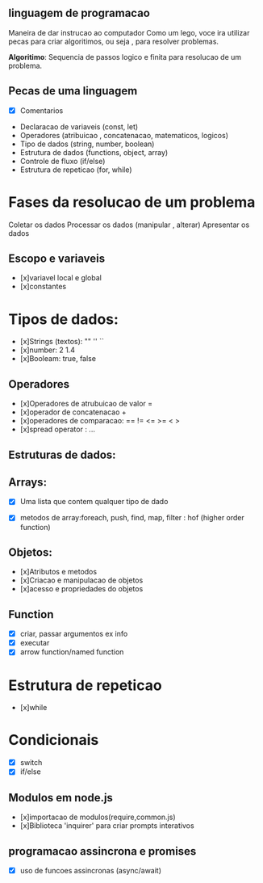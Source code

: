## linguagem de programacao

Maneira de dar instrucao ao computador
Como um lego, voce ira utilizar pecas para criar algoritimos, ou seja , para resolver problemas.

**Algoritimo**: Sequencia de passos logico e finita para resolucao de um problema.

## Pecas de uma linguagem 

- [x] Comentarios 
- Declaracao de variaveis (const, let)
- Operadores (atribuicao , concatenacao, matematicos, logicos)
- Tipo de dados (string, number, boolean)
- Estrutura de dados (functions, object, array)
- Controle de fluxo (if/else)
- Estrutura de repeticao (for, while)

# Fases da resolucao de um problema

Coletar os dados 
Processar os dados (manipular , alterar)
Apresentar os dados

## Escopo e variaveis

- [x]variavel local e global
- [x]constantes


# Tipos de dados:

- [x]Strings (textos): "" '' ``
- [x]number: 2 1.4
- [x]Booleam: true, false

## Operadores

- [x]Operadores de atrubuicao de valor =
- [x]operador de concatenacao +
- [x]operadores de comparacao: == != <= >=  < >
- [x]spread operator : ...

## Estruturas de dados:

## Arrays:

- [x] Uma lista que contem qualquer tipo de dado
- [x] metodos de array:foreach, push, find, map, filter : hof (higher order function)


## Objetos:

- [x]Atributos e metodos
- [x]Criacao e manipulacao de objetos
- [x]acesso e propriedades do objetos

## Function

- [x] criar, passar argumentos  ex info
- [x] executar
- [x] arrow function/named function

# Estrutura de repeticao 

- [x]while

# Condicionais

- [x] switch
- [x] if/else

## Modulos em node.js

- [x]importacao de modulos(require,common.js)
- [x]Biblioteca 'inquirer' para criar prompts interativos

## programacao assincrona e promises

- [x] uso de funcoes assincronas (async/await)  

